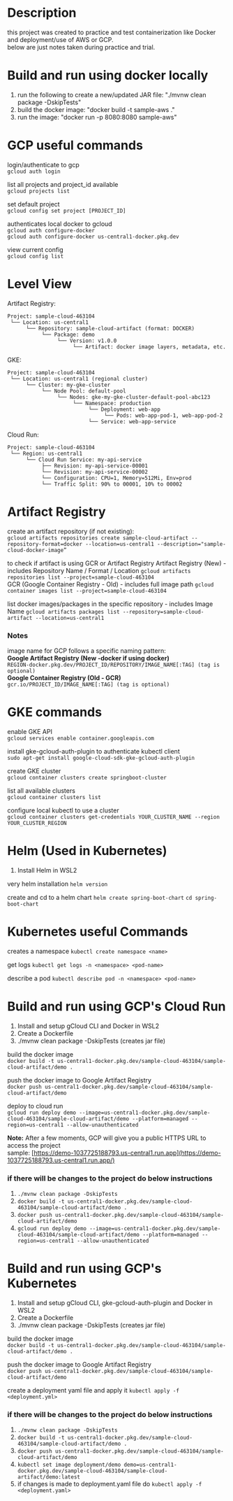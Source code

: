 # Description
this project was created to practice and test containerization like Docker and deployment/use of AWS or GCP.  
below are just notes taken during practice and trial.  

# Build and run using docker locally
1. run the following to create a new/updated JAR file: "./mvnw clean package -DskipTests"
2. build the docker image: "docker build -t sample-aws ."
3. run the image: "docker run -p 8080:8080 sample-aws"

# GCP useful commands
login/authenticate to gcp  
```gcloud auth login```

list all projects and project_id available  
```gcloud projects list```  

set default project  
```gcloud config set project [PROJECT_ID]```  

authenticates local docker to gcloud  
```gcloud auth configure-docker```  
```gcloud auth configure-docker us-central1-docker.pkg.dev```

view current config  
```gcloud config list```  

# Level View
Artifact Registry:  
```
Project: sample-cloud-463104
 └── Location: us-central1
      └── Repository: sample-cloud-artifact (format: DOCKER)
           └── Package: demo
                └── Version: v1.0.0
                     └── Artifact: docker image layers, metadata, etc.
```  

GKE:  
```
Project: sample-cloud-463104
 └── Location: us-central1 (regional cluster)
      └── Cluster: my-gke-cluster
           └── Node Pool: default-pool
                └── Nodes: gke-my-gke-cluster-default-pool-abc123
                     └── Namespace: production
                          └── Deployment: web-app
                               └── Pods: web-app-pod-1, web-app-pod-2
                          └── Service: web-app-service
```  

Cloud Run:  
```
Project: sample-cloud-463104
 └── Region: us-central1
      └── Cloud Run Service: my-api-service
           ├── Revision: my-api-service-00001
           └── Revision: my-api-service-00002
           └── Configuration: CPU=1, Memory=512Mi, Env=prod
           └── Traffic Split: 90% to 00001, 10% to 00002
```  

# Artifact Registry
create an artifact repository (if not existing):  
```gcloud artifacts repositories create sample-cloud-artifact --repository-format=docker --location=us-central1 --description="sample-cloud-docker-image”```  

to check if artifact is using GCR or Artifact Registry
Artifact Registry  (New) - includes Repository Name / Format / Location
```gcloud artifacts repositories list --project=sample-cloud-463104```  
GCR (Google Container Registry - Old)  - includes full image path
```gcloud container images list --project=sample-cloud-463104```  

list docker images/packages in the specific repository - includes Image Name 
```gcloud artifacts packages list --repository=sample-cloud-artifact --location=us-central1```  

### Notes
image name for GCP follows a specific naming pattern:  
**Google Artifact Registry (New -docker if using docker)**  
```REGION-docker.pkg.dev/PROJECT_ID/REPOSITORY/IMAGE_NAME[:TAG] (tag is optional)```  
**Google Container Registry (Old - GCR)**  
```gcr.io/PROJECT_ID/IMAGE_NAME[:TAG] (tag is optional)```   

# GKE commands
enable GKE API  
```gcloud services enable container.googleapis.com```  

install gke-gcloud-auth-plugin to authenticate kubectl client  
```sudo apt-get install google-cloud-sdk-gke-gcloud-auth-plugin```

create GKE cluster  
```gcloud container clusters create springboot-cluster```

list all available clusters  
```gcloud container clusters list```

configure local kubectl to use a cluster  
```gcloud container clusters get-credentials YOUR_CLUSTER_NAME --region YOUR_CLUSTER_REGION```  

# Helm (Used in Kubernetes)
1. Install Helm in WSL2

very helm installation
```helm version```

create and cd to a helm chart
```helm create spring-boot-chart```
```cd spring-boot-chart```

# Kubernetes useful Commands
creates a namespace
```kubectl create namespace <name>```

get logs
```kubectl get logs -n <namespace> <pod-name>```

describe a pod
```kubectl describe pod -n <namespace> <pod-name>```

# Build and run using GCP's Cloud Run
1. Install and setup gCloud CLI and Docker in WSL2
2. Create a Dockerfile
3. ./mvnw clean package -DskipTests (creates jar file)

build the docker image  
```docker build -t us-central1-docker.pkg.dev/sample-cloud-463104/sample-cloud-artifact/demo .```  

push the docker image to Google Artifact Registry  
```docker push us-central1-docker.pkg.dev/sample-cloud-463104/sample-cloud-artifact/demo```  

deploy to cloud run  
```gcloud run deploy demo --image=us-central1-docker.pkg.dev/sample-cloud-463104/sample-cloud-artifact/demo --platform=managed --region=us-central1 --allow-unauthenticated```  

**Note:** After a few moments, GCP will give you a public HTTPS URL to access the project  
sample: [https://demo-1037725188793.us-central1.run.app](https://demo-1037725188793.us-central1.run.app/)

### if there will be changes to the project do below instructions  
1. ```./mvnw clean package -DskipTests```
2. ```docker build -t us-central1-docker.pkg.dev/sample-cloud-463104/sample-cloud-artifact/demo .```
3. ```docker push us-central1-docker.pkg.dev/sample-cloud-463104/sample-cloud-artifact/demo```
4. ```gcloud run deploy demo --image=us-central1-docker.pkg.dev/sample-cloud-463104/sample-cloud-artifact/demo --platform=managed --region=us-central1 --allow-unauthenticated```  

# Build and run using GCP's Kubernetes
1. Install and setup gCloud CLI, gke-gcloud-auth-plugin and Docker in WSL2
2. Create a Dockerfile
3. ./mvnw clean package -DskipTests (creates jar file)

build the docker image  
```docker build -t us-central1-docker.pkg.dev/sample-cloud-463104/sample-cloud-artifact/demo .```

push the docker image to Google Artifact Registry  
```docker push us-central1-docker.pkg.dev/sample-cloud-463104/sample-cloud-artifact/demo```

create a deployment yaml file and apply it
```kubectl apply -f <deployment.yml>```

### if there will be changes to the project do below instructions
1. ```./mvnw clean package -DskipTests```
2. ```docker build -t us-central1-docker.pkg.dev/sample-cloud-463104/sample-cloud-artifact/demo .```
3. ```docker push us-central1-docker.pkg.dev/sample-cloud-463104/sample-cloud-artifact/demo```
4. ```kubectl set image deployment/demo demo=us-central1-docker.pkg.dev/sample-cloud-463104/sample-cloud-artifact/demo:latest```  
5. if changes is made to deployment.yaml file do ```kubectl apply -f <deployment.yaml>```